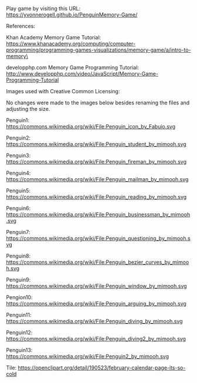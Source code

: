 Play game by visiting this URL: https://yvonnerogell.github.io/PenguinMemory-Game/


References: 

Khan Academy Memory Game Tutorial: https://www.khanacademy.org/computing/computer-programming/programming-games-visualizations/memory-game/a/intro-to-memory\

developphp.com Memory Game Programming Tutorial: http://www.developphp.com/video/JavaScript/Memory-Game-Programming-Tutorial


Images used with Creative Common Licensing:

No changes were made to the images below besides renaming the files and 
adjusting the size.

Penguin1: https://commons.wikimedia.org/wiki/File:Penguin_icon_by_Fabuio.svg

Penguin2: https://commons.wikimedia.org/wiki/File:Penguin_student_by_mimooh.svg

Penguin3: https://commons.wikimedia.org/wiki/File:Penguin_fireman_by_mimooh.svg

Penguin4: https://commons.wikimedia.org/wiki/File:Penguin_mailman_by_mimooh.svg

Penguin5: https://commons.wikimedia.org/wiki/File:Penguin_reading_by_mimooh.svg

Penguin6: https://commons.wikimedia.org/wiki/File:Penguin_businessman_by_mimooh.svg

Penguin7: https://commons.wikimedia.org/wiki/File:Penguin_questioning_by_mimooh.svg

Penguin8: https://commons.wikimedia.org/wiki/File:Penguin_bezier_curves_by_mimooh.svg

Penguin9: https://commons.wikimedia.org/wiki/File:Penguin_window_by_mimooh.svg

Pengion10: https://commons.wikimedia.org/wiki/File:Penguin_arguing_by_mimooh.svg

Penguin11: https://commons.wikimedia.org/wiki/File:Penguin_diving_by_mimooh.svg

Penguin12: https://commons.wikimedia.org/wiki/File:Penguin_diving2_by_mimooh.svg

Penguin13: https://commons.wikimedia.org/wiki/File:Penguin2_by_mimooh.svg

Tile: https://openclipart.org/detail/190523/february-calendar-page-its-so-cold